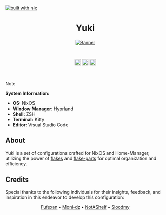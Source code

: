 [![built with nix](https://builtwithnix.org/badge.svg)](https://builtwithnix.org)

<h1 align="center">Yuki</h1>

<p align="center">
  <a href="#">
    <img src="https://github.com/raexera/yuki/assets/93292023/be163e9a-69d8-4b5a-a5a7-d1f5215972d1" title="Banner"/>
  </a>
</p>

<br>

<p align="center">
  <img src="https://github.com/raexera/yuki/actions/workflows/nix-check.yml/badge.svg" alt="Workflow Badge" height="20"/>
  <img src="https://github.com/raexera/yuki/actions/workflows/flake-check.yml/badge.svg" alt="Workflow Badge" height="20"/>
  <img src="https://img.shields.io/github/license/raexera/yuki" alt="License Badge"  height="20"/>
</p>

<br>

> [!NOTE]
>
> **System Information:**
>
> - **OS:** NixOS
> - **Window Manager:** Hyprland
> - **Shell:** ZSH
> - **Terminal:** Kitty
> - **Editor:** Visual Studio Code

## About

Yuki is a set of configurations crafted for NixOS and Home-Manager, utilizing the power of [flakes](https://nixos.wiki/wiki/Flakes) and [flake-parts](https://github.com/hercules-ci/flake-parts) for optimal organization and efficiency.

## Credits

Special thanks to the following individuals for their insights, feedback, and inspiration in this endeavor to develop this configuration:

<p align="center">
  <a href="https://github.com/fufexan">Fufexan</a> •
  <a href="https://github.com/moni-dz">Moni-dz</a> •
  <a href="https://github.com/NotAShelf">NotAShelf</a> •
  <a href="https://github.com/sioodmy">Sioodmy</a>
</p>
